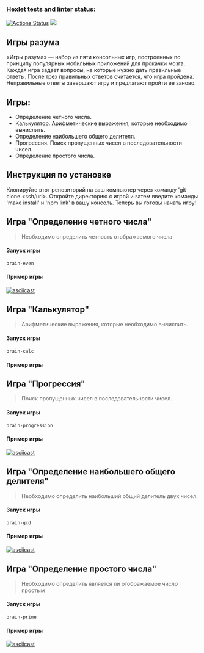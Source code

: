 ### Hexlet tests and linter status:
[![Actions Status](https://github.com/Garlend1/frontend-project-44/workflows/hexlet-check/badge.svg)](https://github.com/Garlend1/frontend-project-44/actions)
<a href="https://codeclimate.com/github/Garlend1/frontend-project-44/maintainability"><img src="https://api.codeclimate.com/v1/badges/482152b02c7414953f42/maintainability" /></a>

## Игры разума

«Игры разума» — набор из пяти консольных игр, построенных по принципу популярных мобильных приложений для прокачки мозга. Каждая игра задает вопросы, на которые нужно дать правильные ответы. После трех правильных ответов считается, что игра пройдена. Неправильные ответы завершают игру и предлагают пройти ее заново. 

## Игры:

- Определение четного числа.
- Калькулятор. Арифметические выражения, которые необходимо вычислить.
- Определение наибольшего общего делителя.
- Прогрессия. Поиск пропущенных чисел в последовательности чисел.
- Определение простого числа.

## Инструкция по установке

Клонируйте этот репозиторий на ваш компьютер через команду 'git clone <ssh/url>. Откройте директорию с игрой и затем введите команды 'make install' и 'npm link' в вашу консоль. Теперь вы готовы начать игру!

## Игра "Определение четного числа"
> Необходимо определить четность отображаемого числа 
#### Запуск игры
```
brain-even 
```
#### Пример игры

[![asciicast](https://asciinema.org/a/buP2SlT1NkV2yik48lTLK9t1M.svg)](https://asciinema.org/a/buP2SlT1NkV2yik48lTLK9t1M)


## Игра "Калькулятор"
> Арифметические выражения, которые необходимо вычислить.

#### Запуск игры
```
brain-calc
```
#### Пример игры


## Игра "Прогрессия" 
> Поиск пропущенных чисел в последовательности чисел.

#### Запуск игры
```
brain-progression
```
#### Пример игры

[![asciicast](https://asciinema.org/a/Np1z1BMVjoXqYhHkQ66Mbh4Tj.svg)](https://asciinema.org/a/Np1z1BMVjoXqYhHkQ66Mbh4Tj)

## Игра "Определение наибольшего общего делителя" 
> Необходимо определить наибольший общий делитель двух чисел.

#### Запуск игры
```
brain-gcd
```
#### Пример игры

[![asciicast](https://asciinema.org/a/ChkdbhfqNcihtrWI0H4FIbpd8.svg)](https://asciinema.org/a/ChkdbhfqNcihtrWI0H4FIbpd8)

## Игра "Определение простого числа" 
> Необходимо определить является ли отображаемое число простым

#### Запуск игры
```
brain-prime
```
#### Пример игры

[![asciicast](https://asciinema.org/a/RDUUdISmpReo28850jhRLn9BO.svg)](https://asciinema.org/a/RDUUdISmpReo28850jhRLn9BO)